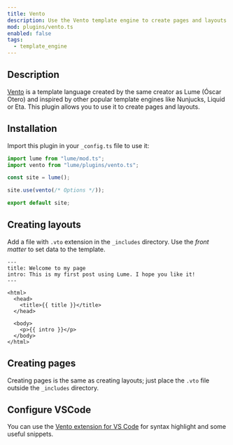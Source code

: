 ```yaml
---
title: Vento
description: Use the Vento template engine to create pages and layouts.
mod: plugins/vento.ts
enabled: false
tags:
  - template_engine
---
```


## Description

[Vento](https://oscarotero.github.io/vento/) is a template language created by
the same creator as Lume (Óscar Otero) and inspired by other popular template
engines like Nunjucks, Liquid or Eta. This plugin allows you to use it to create
pages and layouts.

## Installation

Import this plugin in your `_config.ts` file to use it:

```js
import lume from "lume/mod.ts";
import vento from "lume/plugins/vento.ts";

const site = lume();

site.use(vento(/* Options */));

export default site;
```

## Creating layouts

Add a file with `.vto` extension in the `_includes` directory. Use the _front
matter_ to set data to the template.

```vento
---
title: Welcome to my page
intro: This is my first post using Lume. I hope you like it!
---

<html>
  <head>
    <title>{{ title }}</title>
  </head>

  <body>
    <p>{{ intro }}</p>
  </body>
</html>
```

## Creating pages

Creating pages is the same as creating layouts; just place the `.vto` file
outside the `_includes` directory.

## Configure VSCode

You can use the
[Vento extension for VS Code](https://marketplace.visualstudio.com/items?itemName=oscarotero.vento-syntax)
for syntax highlight and some useful snippets.
